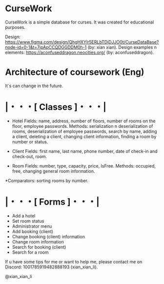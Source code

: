 ﻿# CurseWork
CurseWork is a simple database for curses. It was created for educational purposes.

Design: https://www.figma.com/design/QhgHXYlr5ERLbTDjDJJO0t/CurseDataBase?node-id=0-1&t=7jpApCCQDGGDDM0h-1 (by: xian xian).
Design examples n elements: https://aconfuseddragon.neocities.org/ (by: aconfuseddragon).

# Architecture of coursework (Eng)
It`s can change in the future.

# |・・・[ Classes ]・・・|
 - Hotel
Fields: name, address, number of floors, number of rooms on the floor, employee passwords.
Methods: serialization n deserialization of rooms, deserialization of employee passwords, search by name, adding a client, deleting a client, changing client information, finding a room by number or status.

 - Client
Fields: first name, last name, phone number, date of check-in and check-out, room.

 - Room
Fields: number, type, capacity, price, IsFree.
Methods: occupied, free, changing general room information.

*Comparators: sorting rooms by number.

# |・・・[ Forms ]・・・|
 - Add a hotel
 - Set room status
 - Administrator menu
 - Add booking (client)
 - Change booking (client) information
 - Change room information
 - Search for booking (client)
 - Search for a room

If u have some tips for me or want to help me, please contact me on Discord: 1001785919482888193 (xian_xian_li).

@xian_xian_li